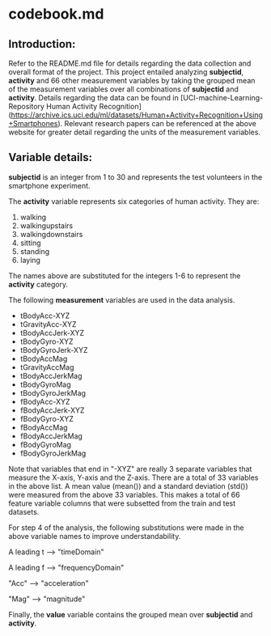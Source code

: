 codebook.md
=============================

Introduction:
---------------------------------------------------------------

Refer to the README.md file for details regarding the data collection and overall format of the project.  This project entailed analyzing **subjectid**, **activity** and 66 other measurement variables by taking the grouped mean of the measurement variables over all combinations of **subjectid** and **activity**.  Details regarding the data can be found in [UCI-machine-Learning-Repository Human Activity Recognition] (https://archive.ics.uci.edu/ml/datasets/Human+Activity+Recognition+Using+Smartphones).  Relevant research papers can be referenced at the above website for greater detail regarding the units of the measurement variables.

Variable details:
---------------------------------------------------------------

**subjectid** is an integer from 1 to 30 and represents the test volunteers in the smartphone experiment.

The **activity** variable represents six categories of human activity. They are:

1. walking
2. walkingupstairs
3. walkingdownstairs
4. sitting
5. standing
6. laying

The names above are substituted for the integers 1-6 to represent the **activity** category.

The following **measurement** variables are used in the data analysis.

* tBodyAcc-XYZ
* tGravityAcc-XYZ
* tBodyAccJerk-XYZ
* tBodyGyro-XYZ
* tBodyGyroJerk-XYZ
* tBodyAccMag
* tGravityAccMag
* tBodyAccJerkMag
* tBodyGyroMag
* tBodyGyroJerkMag
* fBodyAcc-XYZ
* fBodyAccJerk-XYZ
* fBodyGyro-XYZ
* fBodyAccMag
* fBodyAccJerkMag
* fBodyGyroMag
* fBodyGyroJerkMag

Note that variables that end in "-XYZ" are really 3 separate variables that measure the X-axis, Y-axis and the Z-axis.  There are a total of 33 variables in the above list.  A mean value (mean()) and a standard deviation (std()) were measured from the above 33 variables.  This makes a total of 66 feature variable columns that were subsetted from the train and test datasets.

For step 4 of the analysis, the following substitutions were made in the above variable names to improve understandability.

A leading t --> "timeDomain"

A leading f --> "frequencyDomain"

"Acc" --> "acceleration"

"Mag" --> "magnitude"

Finally, the **value** variable contains the grouped mean over **subjectid** and **activity**.

